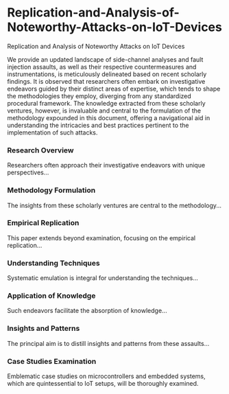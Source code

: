 # Replication-and-Analysis-of-Noteworthy-Attacks-on-IoT-Devices
Replication and Analysis of Noteworthy Attacks on IoT Devices

We provide an updated landscape of side-channel analyses and fault injection assaults, as well as their respective countermeasures and instrumentations, is meticulously delineated based on recent scholarly findings. It is observed that researchers often embark on investigative endeavors guided by their distinct areas of expertise, which tends to shape the methodologies they employ, diverging from any standardized procedural framework. The knowledge extracted from these scholarly ventures, however, is invaluable and central to the formulation of the methodology expounded in this document, offering a navigational aid in understanding the intricacies and best practices pertinent to the implementation of such attacks.

### Research Overview

Researchers often approach their investigative endeavors with unique perspectives...

### Methodology Formulation

The insights from these scholarly ventures are central to the methodology...

### Empirical Replication

This paper extends beyond examination, focusing on the empirical replication...

### Understanding Techniques

Systematic emulation is integral for understanding the techniques...

### Application of Knowledge

Such endeavors facilitate the absorption of knowledge...

### Insights and Patterns

The principal aim is to distill insights and patterns from these assaults...

### Case Studies Examination

Emblematic case studies on microcontrollers and embedded systems, which are quintessential to IoT setups, will be thoroughly examined.
